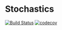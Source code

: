 # Stochastics
[![Build Status](https://travis-ci.com/persson-io/Stochastics.svg?branch=main)](https://travis-ci.com/persson-io/Stochastics)
[![codecov](https://codecov.io/gh/persson-io/Stochastics/branch/main/graph/badge.svg?token=ECD017X397)](https://codecov.io/gh/persson-io/Stochastics)
